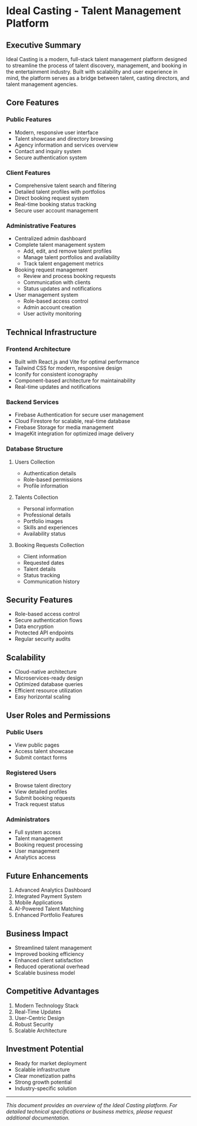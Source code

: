 # Ideal Casting - Talent Management Platform

## Executive Summary
Ideal Casting is a modern, full-stack talent management platform designed to streamline the process of talent discovery, management, and booking in the entertainment industry. Built with scalability and user experience in mind, the platform serves as a bridge between talent, casting directors, and talent management agencies.

## Core Features

### Public Features
- Modern, responsive user interface
- Talent showcase and directory browsing
- Agency information and services overview
- Contact and inquiry system
- Secure authentication system

### Client Features
- Comprehensive talent search and filtering
- Detailed talent profiles with portfolios
- Direct booking request system
- Real-time booking status tracking
- Secure user account management

### Administrative Features
- Centralized admin dashboard
- Complete talent management system
  - Add, edit, and remove talent profiles
  - Manage talent portfolios and availability
  - Track talent engagement metrics
- Booking request management
  - Review and process booking requests
  - Communication with clients
  - Status updates and notifications
- User management system
  - Role-based access control
  - Admin account creation
  - User activity monitoring

## Technical Infrastructure

### Frontend Architecture
- Built with React.js and Vite for optimal performance
- Tailwind CSS for modern, responsive design
- Iconify for consistent iconography
- Component-based architecture for maintainability
- Real-time updates and notifications

### Backend Services
- Firebase Authentication for secure user management
- Cloud Firestore for scalable, real-time database
- Firebase Storage for media management
- ImageKit integration for optimized image delivery

### Database Structure
1. Users Collection
   - Authentication details
   - Role-based permissions
   - Profile information

2. Talents Collection
   - Personal information
   - Professional details
   - Portfolio images
   - Skills and experiences
   - Availability status

3. Booking Requests Collection
   - Client information
   - Requested dates
   - Talent details
   - Status tracking
   - Communication history

## Security Features
- Role-based access control
- Secure authentication flows
- Data encryption
- Protected API endpoints
- Regular security audits

## Scalability
- Cloud-native architecture
- Microservices-ready design
- Optimized database queries
- Efficient resource utilization
- Easy horizontal scaling

## User Roles and Permissions

### Public Users
- View public pages
- Access talent showcase
- Submit contact forms

### Registered Users
- Browse talent directory
- View detailed profiles
- Submit booking requests
- Track request status

### Administrators
- Full system access
- Talent management
- Booking request processing
- User management
- Analytics access

## Future Enhancements
1. Advanced Analytics Dashboard
2. Integrated Payment System
3. Mobile Applications
4. AI-Powered Talent Matching
5. Enhanced Portfolio Features

## Business Impact
- Streamlined talent management
- Improved booking efficiency
- Enhanced client satisfaction
- Reduced operational overhead
- Scalable business model

## Competitive Advantages
1. Modern Technology Stack
2. Real-Time Updates
3. User-Centric Design
4. Robust Security
5. Scalable Architecture

## Investment Potential
- Ready for market deployment
- Scalable infrastructure
- Clear monetization paths
- Strong growth potential
- Industry-specific solution

---

*This document provides an overview of the Ideal Casting platform. For detailed technical specifications or business metrics, please request additional documentation.*

